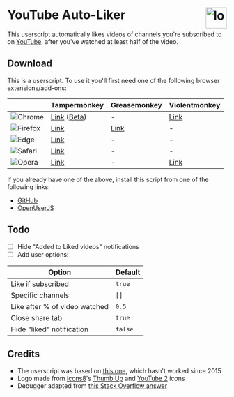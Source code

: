 # YouTube Auto-Liker <img src="https://cdn.rawgit.com/HatScripts/YouTubeAutoLiker/master/logo.svg" alt="logo" height="48px" align="right">

This userscript automatically likes videos of channels you're subscribed to on [YouTube](https://www.youtube.com/), after you've watched at least half of the video.

## Download
This is a userscript. To use it you'll first need one of the following browser extensions/add-ons:

|   | Tampermonkey | Greasemonkey | Violentmonkey |
|---|--------------|--------------|---------------|
![Chrome](https://cdn.rawgit.com/alrra/browser-logos/master/src/chrome/chrome_24x24.png "Chrome") | [Link](https://chrome.google.com/webstore/detail/tampermonkey/dhdgffkkebhmkfjojejmpbldmpobfkfo) ([Beta](https://chrome.google.com/webstore/detail/tampermonkey-beta/gcalenpjmijncebpfijmoaglllgpjagf)) | - | [Link](https://chrome.google.com/webstore/detail/violentmonkey/jinjaccalgkegednnccohejagnlnfdag)
![Firefox](https://cdn.rawgit.com/alrra/browser-logos/master/src/firefox/firefox_24x24.png "Firefox") | [Link](https://addons.mozilla.org/firefox/addon/tampermonkey/) | [Link](https://addons.mozilla.org/firefox/addon/greasemonkey/) | - |
![Edge](https://cdn.rawgit.com/alrra/browser-logos/master/src/edge/edge_24x24.png "Edge") | [Link](https://www.microsoft.com/store/apps/9NBLGGH5162S) | - | - |
![Safari](https://cdn.rawgit.com/alrra/browser-logos/master/src/safari/safari_24x24.png "Safari") | [Link](https://safari.tampermonkey.net/tampermonkey.safariextz) | - | - |
![Opera](https://cdn.rawgit.com/alrra/browser-logos/master/src/opera/opera_24x24.png "Opera") | [Link](https://addons.opera.com/extensions/details/tampermonkey-beta/) | - | [Link](https://addons.opera.com/extensions/details/violent-monkey/)

If you already have one of the above, install this script from one of the following links:
* [GitHub](https://github.com/HatScripts/YouTubeAutoLiker/raw/master/youtube-auto-liker.user.js)
* [OpenUserJS](https://openuserjs.org/install/HatScripts/YouTube_Auto-Liker.user.js)

## Todo

- [ ] Hide "Added to Liked videos" notifications
- [ ] Add user options:

Option                        | Default
----------------------------- | -------
Like if subscribed            | `true`
Specific channels             | `[]`
Like after % of video watched | `0.5`
Close share tab               | `true`
Hide "liked" notification     | `false`

## Credits

- The userscript was based on [this one](https://greasyfork.org/en/scripts/4948-youtube-auto-like-videos), which hasn't worked since 2015
- Logo made from [Icons8](https://icons8.com/)'s [Thumb Up](https://icons8.com/icon/31661/thumb-up) and [YouTube 2](https://icons8.com/icon/32067/youtube-2) icons
- Debugger adapted from [this Stack Overflow answer](http://stackoverflow.com/a/32928812/2203482)
